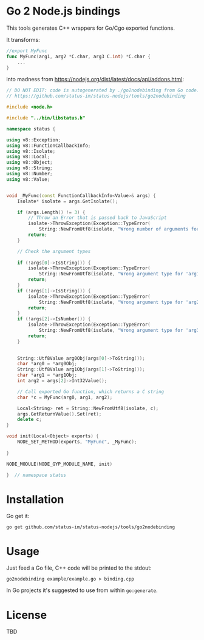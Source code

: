 # Go 2 Node.js bindings

This tools generates C++ wrappers for Go/Cgo exported functions.

It transforms:

```go
//export MyFunc
func MyFunc(arg1, arg2 *C.char, arg3 C.int) *C.char {
	...
}
```

into madness from https://nodejs.org/dist/latest/docs/api/addons.html:

```c++
// DO NOT EDIT: code is autogenerated by ./go2nodebinding from Go code.
// https://github.com/status-im/status-nodejs/tools/go2nodebinding

#include <node.h>

#include "../bin/libstatus.h"

namespace status {

using v8::Exception;
using v8::FunctionCallbackInfo;
using v8::Isolate;
using v8::Local;
using v8::Object;
using v8::String;
using v8::Number;
using v8::Value;


void _MyFunc(const FunctionCallbackInfo<Value>& args) {
	Isolate* isolate = args.GetIsolate();

	if (args.Length() != 3) {
		// Throw an Error that is passed back to JavaScript
		isolate->ThrowException(Exception::TypeError(
			String::NewFromUtf8(isolate, "Wrong number of arguments for MyFunc")));
		return;
	}

	// Check the argument types
	
	if (!args[0]->IsString()) { 
		isolate->ThrowException(Exception::TypeError(
			String::NewFromUtf8(isolate, "Wrong argument type for 'arg1'")));
		return;
	}
	if (!args[1]->IsString()) { 
		isolate->ThrowException(Exception::TypeError(
			String::NewFromUtf8(isolate, "Wrong argument type for 'arg2'")));
		return;
	}
	if (!args[2]->IsNumber()) { 
		isolate->ThrowException(Exception::TypeError(
			String::NewFromUtf8(isolate, "Wrong argument type for 'arg3'")));
		return;
	}

	
	String::Utf8Value arg0Obj(args[0]->ToString());
	char *arg0 = *arg0Obj;
	String::Utf8Value arg1Obj(args[1]->ToString());
	char *arg1 = *arg1Obj;
	int arg2 = args[2]->Int32Value();

	// Call exported Go function, which returns a C string
	char *c = MyFunc(arg0, arg1, arg2);

	Local<String> ret = String::NewFromUtf8(isolate, c);
	args.GetReturnValue().Set(ret);
	delete c;
}

void init(Local<Object> exports) {
	NODE_SET_METHOD(exports, "MyFunc", _MyFunc);
	
}

NODE_MODULE(NODE_GYP_MODULE_NAME, init)

}  // namespace status

```

# Installation

Go get it:

```
go get github.com/status-im/status-nodejs/tools/go2nodebinding
```

# Usage

Just feed a Go file, C++ code will be printed to the stdout:

```
go2nodebinding example/example.go > binding.cpp
```

In Go projects it's suggested to use from within `go:generate`.

# License

TBD
